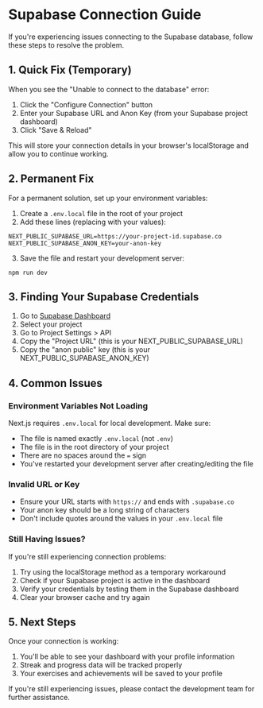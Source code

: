 # Supabase Connection Guide

If you're experiencing issues connecting to the Supabase database, follow these steps to resolve the problem.

## 1. Quick Fix (Temporary)

When you see the "Unable to connect to the database" error:

1. Click the "Configure Connection" button
2. Enter your Supabase URL and Anon Key (from your Supabase project dashboard)
3. Click "Save & Reload"

This will store your connection details in your browser's localStorage and allow you to continue working.

## 2. Permanent Fix

For a permanent solution, set up your environment variables:

1. Create a `.env.local` file in the root of your project
2. Add these lines (replacing with your values):

```
NEXT_PUBLIC_SUPABASE_URL=https://your-project-id.supabase.co
NEXT_PUBLIC_SUPABASE_ANON_KEY=your-anon-key
```

3. Save the file and restart your development server:
```
npm run dev
```

## 3. Finding Your Supabase Credentials

1. Go to [Supabase Dashboard](https://app.supabase.com/)
2. Select your project
3. Go to Project Settings > API
4. Copy the "Project URL" (this is your NEXT_PUBLIC_SUPABASE_URL)
5. Copy the "anon public" key (this is your NEXT_PUBLIC_SUPABASE_ANON_KEY)

## 4. Common Issues

### Environment Variables Not Loading

Next.js requires `.env.local` for local development. Make sure:
- The file is named exactly `.env.local` (not `.env`)
- The file is in the root directory of your project
- There are no spaces around the `=` sign
- You've restarted your development server after creating/editing the file

### Invalid URL or Key

- Ensure your URL starts with `https://` and ends with `.supabase.co`
- Your anon key should be a long string of characters
- Don't include quotes around the values in your `.env.local` file

### Still Having Issues?

If you're still experiencing connection problems:

1. Try using the localStorage method as a temporary workaround
2. Check if your Supabase project is active in the dashboard
3. Verify your credentials by testing them in the Supabase dashboard
4. Clear your browser cache and try again

## 5. Next Steps

Once your connection is working:

1. You'll be able to see your dashboard with your profile information
2. Streak and progress data will be tracked properly
3. Your exercises and achievements will be saved to your profile

If you're still experiencing issues, please contact the development team for further assistance. 